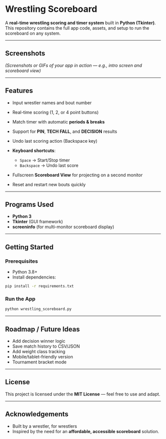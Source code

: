 # Wrestling Scoreboard

A **real-time wrestling scoring and timer system** built in **Python (Tkinter)**.
This repository contains the full app code, assets, and setup to run the scoreboard on any system.

---

## Screenshots

*(Screenshots or GIFs of your app in action — e.g., intro screen and scoreboard view)*

---

## Features

* Input wrestler names and bout number
* Real-time scoring (1, 2, or 4 point buttons)
* Match timer with automatic **periods & breaks**
* Support for **PIN**, **TECH FALL**, and **DECISION** results
* Undo last scoring action (Backspace key)
* **Keyboard shortcuts**:

  * `Space` → Start/Stop timer
  * `Backspace` → Undo last score
* Fullscreen **Scoreboard View** for projecting on a second monitor
* Reset and restart new bouts quickly

---

## Programs Used

* **Python 3**
* **Tkinter** (GUI framework)
* **screeninfo** (for multi-monitor scoreboard display)

---

## Getting Started

### Prerequisites

* Python 3.8+
* Install dependencies:

```bash
pip install -r requirements.txt
```

### Run the App

```bash
python wrestling_scoreboard.py
```

---

## Roadmap / Future Ideas

* Add decision winner logic
* Save match history to CSV/JSON
* Add weight class tracking
* Mobile/tablet-friendly version
* Tournament bracket mode

---

## License

This project is licensed under the **MIT License** — feel free to use and adapt.

---

## Acknowledgements

* Built by a wrestler, for wrestlers
* Inspired by the need for an **affordable, accessible scoreboard** solution.
